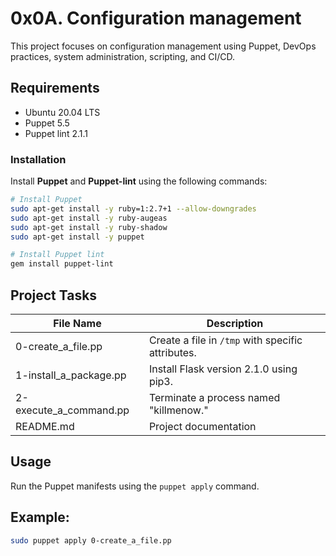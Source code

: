 # 0x0A. Configuration management

This project focuses on configuration management using Puppet, DevOps practices, system administration, scripting, and CI/CD.

## Requirements

- Ubuntu 20.04 LTS
- Puppet 5.5
- Puppet lint 2.1.1

### Installation

Install __Puppet__ and __Puppet-lint__ using the following commands:

```bash
# Install Puppet
sudo apt-get install -y ruby=1:2.7+1 --allow-downgrades
sudo apt-get install -y ruby-augeas
sudo apt-get install -y ruby-shadow
sudo apt-get install -y puppet

# Install Puppet lint
gem install puppet-lint
```

## Project Tasks


| File Name               | Description                                  |
| ----------------------- | -------------------------------------------- |
| 0-create_a_file.pp      | Create a file in `/tmp` with specific attributes. |
| 1-install_a_package.pp  | Install Flask version 2.1.0 using pip3.      |
| 2-execute_a_command.pp  | Terminate a process named "killmenow."      |
| README.md               | Project documentation        |

## Usage

Run the Puppet manifests using the `puppet apply` command. 

## Example:

```bash
sudo puppet apply 0-create_a_file.pp
```
